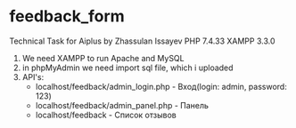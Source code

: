 # feedback_form
Technical Task for Aiplus by Zhassulan Issayev
PHP 7.4.33
XAMPP 3.3.0
1. We need XAMPP to run Apache and MySQL
2. in phpMyAdmin we need import sql file, which i uploaded
3. API's:
   - localhost/feedback/admin_login.php - Вход(login: admin, password: 123)
   - localhost/feedback/admin_panel.php - Панель
   - localhost/feedback - Список отзывов
